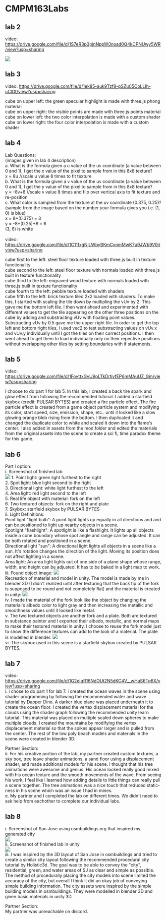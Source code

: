 # CMPM163Labs #
## lab 2 ##
video: https://drive.google.com/file/d/1S7eR3p3pjnNppW0noad0Q4kCPNUwy5WR/view?usp=sharing

![](images/lab2_part2_screenshot.png)

## lab 3 ##
video: https://drive.google.com/file/d/1ek85-auk9Tzf8-pSZu05CoLLIh-uClGt/view?usp=sharing

cube on upper left: the green specular highlight is made with three.js phong material\
cube on upper right: the visible points are made with three.js points material\
cube on lower left: the two color interpolation is made with a custom shader\
cube on lower right: the four color interpolation is made with a custom shader

## lab 4 ##
Lab Questions:\
(images given in lab 4 description)\
a. What is the formula given a u value of the uv coordinate (a value between 0 and 1), I get the x value of the pixel to sample from in this 8x8 texture?\
x = 8u //scale u value 8 times to fit texture \
b. What is the formula given a v value of the uv coordinate (a value between 0 and 1), I get the y value of the pixel to sample from in this 8x8 texture?\
y = -8v+8 //scale v value 8 times and flip over vertical axis to fit texture and re-position \
c. What color is sampled from the texture at the uv coordinate (0.375, 0.25)? (sample from the image based on the number your formula gives you i.e. (1, 0) is blue)\
x = 8*(0.375) = 3 \
y = -8*(0.25)+8 = 6 \
(3, 6) is white\
\
video: https://drive.google.com/file/d/1C11fxgNjLWbyBKmCvnmMwK7u9JWb9V0j/view?usp=sharing

cube first to the left: steel floor texture loaded with three.js built in texture functionality\
cube second to the left: steel floor texture with normals loaded with three.js built in texture functionality\
cube third to the left: engraved wood texture with normals loaded with three.js built in texture functionality\
cube fourth to the left: pebble texture loaded with shaders\
cube fifth to the left: brick texture tiled 2x2 loaded with shaders. To make this, I started with scaling the tile down by multipling the vUv by 2. This gave me the bottom left tile. I then went ahead and experimented with different values to get the tile appearing on the other three positions on the cube by adding and substracting vUv with floating point values. Substracting vUv by 0.5 gave me the upper right tile. In order to get the top left and bottom right tiles, I used vec2 to test substracting values on vUv.x and vUv.y individually until I got the tiles on their correct positions. I then went ahead to get them to load individually only on their repective positions without overlapping other tiles by setting boundaries with if statements.

## lab 5 ##
video: https://drive.google.com/file/d/1FoyttxGvU9pLTkDrtjvfEP6mMAuUZ_Gm/view?usp=sharing

I choose to do part 1 for lab 5. In this lab, I created a back tire spark and glow effect from following the recommended tutorial. I added a starfield skybox (credit: PULSAR BYTES) and created a fire particle effect. The fire particle effect is created from a game object particle system and modifying its color, start speed, size, emission, shape, etc.. until it looked like a slow glowing orange blob rising from the bottom. I then duplicated it and changed the duplicate color to white and scaled it down into the flame's center. I also added in assets from the mod folder and edited the materials from the original assets into the scene to create a sci fi, time paradox theme for this game. 

## lab 6 ##
Part I option: \
i. Screenshot of finished lab\
![](images/lab6_part_i_screenshot.png)
	1. Point light: green light furthest to the right\
	2. Spot light: blue light second to the right\
	3. Directional light: white light furthest to the left\
	4. Area light: red light second to the left\
	5. Real life object with material: fork on the left\
	6. Two textured objects: fork on the right and plate\
	7. Skybox: starfield skybox by PULSAR BYTES\
ii. Light Definitions:\
	Point light "light bulb": A point light lights up equally in all directions and  and can be positioned to light up nearby objects in a scene.\
	Spotlight "flashlight": A spotlight is like a flashlight. It lights up all objects inside a cone boundary whose spot angle and range can be adjusted. It can be both rotated and positioned in a scene.\
	Directional light "sun": A directional light lights all objects in a scene like a sun. It's rotation changes the direction of the light. Moving its position does not affect lighting in a scene.\
	Area light: An area light lights out of one side of a plane shape whose range, width, and height can be adjusted. It has to be baked in a light map to work.\
iii. Found object image: ![](images/lab6_part_iii_realWorld_photo.jpg)\
Recreation of material and model in unity. The model is made by me in blender 3D (I didn't realized until after texturing that the back tip of the fork is supposed to be round and not completely flat) and the material is created in unity:
![](images/lab6_part_iii_recreation_screenshot.png)\
iv. I made the material of the fork look like the object by changing the material's albedo color to light gray and then increasing the metallic and smoothness values until it looked like metal.\
v. The two textured objects are another fork and a plate. Both are textured in substance painter and I exported their albedo, metallic, and normal maps to make their textured material in unity. I choose to reuse the fork model just to show the difference textures can add to the look of a material. The plate is modelled in blender. 
![](images/lab6_part_v_screenshot.png)\
vi. The skybox used in this scene is a starfield skybox created by PULSAR BYTES.

## lab 7 ##
video: https://drive.google.com/file/d/1G2eIqR16NdOUt2N5dKC4V__wHaS6Tq6X/view?usp=sharing \
i. I chose to do part 1 for lab 7. I created the ocean waves in the scene using shader programming by following the recommended water and wave tutorial by Dapper Dino. A darker blue plane was placed underneath it to create the ocean floor. I created the vertex displacement material for the clouds using the shader graph following the recommended unity learn tutorial. This material was placed on multiple scaled down spheres to make multiple clouds. I created the mountains by modifying the vertex displacement material so that the spikes appear larger and is pulled from the center. The rest of the low poly beach models and materials in the scene were created in blender 3D. 

Partner Section:\
ii. For his creative portion of the lab, my partner created custom textures, a sky box, tree leave shader animations, a sand floor using a displacement shader, and made additional models for his scene. I thought that his tree animations were awesome and genius. His ocean looked really good mixed with his ocean texture and the smooth movements of the wave. From seeing his work, I feel like I learned how adding details to little things can really pull a scene together. The tree animations was a nice touch that reduced static-ness in his scene which was an issue I had in mines.\
e. My partner and I completed the lab on different times. We didn't need to ask help from eachother to complete our individual labs. 

## lab 8 ##
i. Screenshot of San Jose using osmbuildings.org that inspired my generated city\
![](images/openOSMScreenShot.png)\
ii.  Screenshot of finished lab in unity\
![](images/cityScreenshot.png)\
iii. I was inspired by the 3D layout of San Jose in osmbuildings and tried to create a similar city layout following the recommended procedural city tutorial by Holistic3d. The goal was to be able to convey the "city", residential, green, and water areas of SJ as clear and simple as possible. The method of procedurally placing the city models into scene limited the accuracy of the city, but overall I think it did an okay job of conveying simple building information. The city assets were inspired by the simple building models in osmbuildings. They were modelled in blender 3D and given basic materials in unity 3D. 


Partner Section:\
My partner was unreachable on discord.
